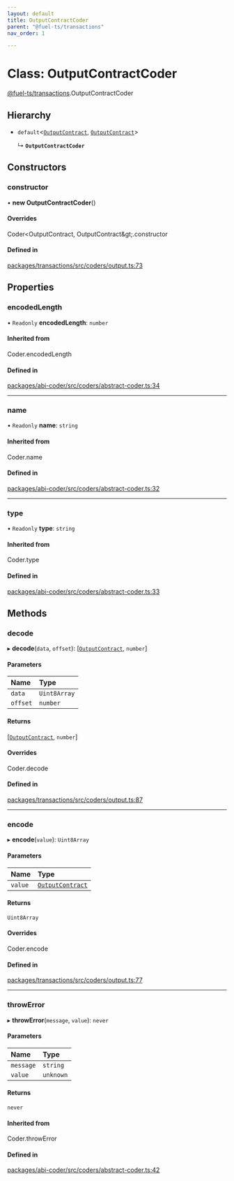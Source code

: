 ```yaml
---
layout: default
title: OutputContractCoder
parent: "@fuel-ts/transactions"
nav_order: 1

---
```


# Class: OutputContractCoder

[@fuel-ts/transactions](../index.md).OutputContractCoder

## Hierarchy

- `default`<[`OutputContract`](../index.md#outputcontract), [`OutputContract`](../index.md#outputcontract)\>

  ↳ **`OutputContractCoder`**

## Constructors

### constructor

• **new OutputContractCoder**()

#### Overrides

Coder&lt;OutputContract, OutputContract\&gt;.constructor

#### Defined in

[packages/transactions/src/coders/output.ts:73](https://github.com/FuelLabs/fuels-ts/blob/master/packages/transactions/src/coders/output.ts#L73)

## Properties

### encodedLength

• `Readonly` **encodedLength**: `number`

#### Inherited from

Coder.encodedLength

#### Defined in

[packages/abi-coder/src/coders/abstract-coder.ts:34](https://github.com/FuelLabs/fuels-ts/blob/master/packages/abi-coder/src/coders/abstract-coder.ts#L34)

___

### name

• `Readonly` **name**: `string`

#### Inherited from

Coder.name

#### Defined in

[packages/abi-coder/src/coders/abstract-coder.ts:32](https://github.com/FuelLabs/fuels-ts/blob/master/packages/abi-coder/src/coders/abstract-coder.ts#L32)

___

### type

• `Readonly` **type**: `string`

#### Inherited from

Coder.type

#### Defined in

[packages/abi-coder/src/coders/abstract-coder.ts:33](https://github.com/FuelLabs/fuels-ts/blob/master/packages/abi-coder/src/coders/abstract-coder.ts#L33)

## Methods

### decode

▸ **decode**(`data`, `offset`): [[`OutputContract`](../index.md#outputcontract), `number`]

#### Parameters

| Name | Type |
| :------ | :------ |
| `data` | `Uint8Array` |
| `offset` | `number` |

#### Returns

[[`OutputContract`](../index.md#outputcontract), `number`]

#### Overrides

Coder.decode

#### Defined in

[packages/transactions/src/coders/output.ts:87](https://github.com/FuelLabs/fuels-ts/blob/master/packages/transactions/src/coders/output.ts#L87)

___

### encode

▸ **encode**(`value`): `Uint8Array`

#### Parameters

| Name | Type |
| :------ | :------ |
| `value` | [`OutputContract`](../index.md#outputcontract) |

#### Returns

`Uint8Array`

#### Overrides

Coder.encode

#### Defined in

[packages/transactions/src/coders/output.ts:77](https://github.com/FuelLabs/fuels-ts/blob/master/packages/transactions/src/coders/output.ts#L77)

___

### throwError

▸ **throwError**(`message`, `value`): `never`

#### Parameters

| Name | Type |
| :------ | :------ |
| `message` | `string` |
| `value` | `unknown` |

#### Returns

`never`

#### Inherited from

Coder.throwError

#### Defined in

[packages/abi-coder/src/coders/abstract-coder.ts:42](https://github.com/FuelLabs/fuels-ts/blob/master/packages/abi-coder/src/coders/abstract-coder.ts#L42)
